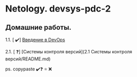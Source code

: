 # Netology. devsys-pdc-2 
## Домашние работы. 

1.1. [ ✔️] [Введение в DevOps](1.1%20Вводное%20занятие/README.md)

2.1. [ ❓️] [Системы контроля версий](2.1 Системы контроля версий/README.md)













ps. copypaste ✔️❓ ⭐ ❌
